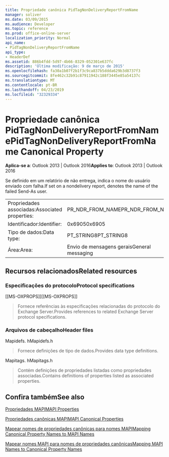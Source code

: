 ```yaml
---
title: Propriedade canônica PidTagNonDeliveryReportFromName
manager: soliver
ms.date: 03/09/2015
ms.audience: Developer
ms.topic: reference
ms.prod: office-online-server
localization_priority: Normal
api_name:
- PidTagNonDeliveryReportFromName
api_type:
- HeaderDef
ms.assetid: 886b4fdd-5d97-4b66-8329-052301e637fc
description: 'Última modificação: 9 de março de 2015'
ms.openlocfilehash: fa30a1b07f2b1f3c9ca837b5ddda629b3d8737f3
ms.sourcegitcommit: 8fe462c32b91c87911942c188f3445e85a54137c
ms.translationtype: MT
ms.contentlocale: pt-BR
ms.lasthandoff: 04/23/2019
ms.locfileid: "32329334"
---
```

# <a name="pidtagnondeliveryreportfromname-canonical-property"></a><span data-ttu-id="54ddf-103">Propriedade canônica PidTagNonDeliveryReportFromName</span><span class="sxs-lookup"><span data-stu-id="54ddf-103">PidTagNonDeliveryReportFromName Canonical Property</span></span>

  
  
<span data-ttu-id="54ddf-104">**Aplica-se a**: Outlook 2013 | Outlook 2016</span><span class="sxs-lookup"><span data-stu-id="54ddf-104">**Applies to**: Outlook 2013 | Outlook 2016</span></span> 
  
<span data-ttu-id="54ddf-105">Se definido em um relatório de não entrega, indica o nome do usuário enviado com falha.</span><span class="sxs-lookup"><span data-stu-id="54ddf-105">If set on a nondelivery report, denotes the name of the failed Send-As user.</span></span>
  
|||
|:-----|:-----|
|<span data-ttu-id="54ddf-106">Propriedades associadas:</span><span class="sxs-lookup"><span data-stu-id="54ddf-106">Associated properties:</span></span>  <br/> |<span data-ttu-id="54ddf-107">PR_NDR_FROM_NAME</span><span class="sxs-lookup"><span data-stu-id="54ddf-107">PR_NDR_FROM_NAME</span></span>  <br/> |
|<span data-ttu-id="54ddf-108">Identificador:</span><span class="sxs-lookup"><span data-stu-id="54ddf-108">Identifier:</span></span>  <br/> |<span data-ttu-id="54ddf-109">0x6905</span><span class="sxs-lookup"><span data-stu-id="54ddf-109">0x6905</span></span>  <br/> |
|<span data-ttu-id="54ddf-110">Tipo de dados:</span><span class="sxs-lookup"><span data-stu-id="54ddf-110">Data type:</span></span>  <br/> |<span data-ttu-id="54ddf-111">PT_STRING8</span><span class="sxs-lookup"><span data-stu-id="54ddf-111">PT_STRING8</span></span>  <br/> |
|<span data-ttu-id="54ddf-112">Área:</span><span class="sxs-lookup"><span data-stu-id="54ddf-112">Area:</span></span>  <br/> |<span data-ttu-id="54ddf-113">Envio de mensagens gerais</span><span class="sxs-lookup"><span data-stu-id="54ddf-113">General messaging</span></span>  <br/> |
   
## <a name="related-resources"></a><span data-ttu-id="54ddf-114">Recursos relacionados</span><span class="sxs-lookup"><span data-stu-id="54ddf-114">Related resources</span></span>

### <a name="protocol-specifications"></a><span data-ttu-id="54ddf-115">Especificações do protocolo</span><span class="sxs-lookup"><span data-stu-id="54ddf-115">Protocol specifications</span></span>

<span data-ttu-id="54ddf-116">[[MS-OXPROPS]]</span><span class="sxs-lookup"><span data-stu-id="54ddf-116">[[MS-OXPROPS]]</span></span> 
  
> <span data-ttu-id="54ddf-117">Fornece referências às especificações relacionadas do protocolo do Exchange Server.</span><span class="sxs-lookup"><span data-stu-id="54ddf-117">Provides references to related Exchange Server protocol specifications.</span></span>
    
### <a name="header-files"></a><span data-ttu-id="54ddf-118">Arquivos de cabeçalho</span><span class="sxs-lookup"><span data-stu-id="54ddf-118">Header files</span></span>

<span data-ttu-id="54ddf-119">Mapidefs. h</span><span class="sxs-lookup"><span data-stu-id="54ddf-119">Mapidefs.h</span></span>
  
> <span data-ttu-id="54ddf-120">Fornece definições de tipo de dados.</span><span class="sxs-lookup"><span data-stu-id="54ddf-120">Provides data type definitions.</span></span>
    
<span data-ttu-id="54ddf-121">Mapitags. h</span><span class="sxs-lookup"><span data-stu-id="54ddf-121">Mapitags.h</span></span>
  
> <span data-ttu-id="54ddf-122">Contém definições de propriedades listadas como propriedades associadas.</span><span class="sxs-lookup"><span data-stu-id="54ddf-122">Contains definitions of properties listed as associated properties.</span></span>
    
## <a name="see-also"></a><span data-ttu-id="54ddf-123">Confira também</span><span class="sxs-lookup"><span data-stu-id="54ddf-123">See also</span></span>



[<span data-ttu-id="54ddf-124">Propriedades MAPI</span><span class="sxs-lookup"><span data-stu-id="54ddf-124">MAPI Properties</span></span>](mapi-properties.md)
  
[<span data-ttu-id="54ddf-125">Propriedades canônicas MAPI</span><span class="sxs-lookup"><span data-stu-id="54ddf-125">MAPI Canonical Properties</span></span>](mapi-canonical-properties.md)
  
[<span data-ttu-id="54ddf-126">Mapear nomes de propriedades canônicas para nomes MAPI</span><span class="sxs-lookup"><span data-stu-id="54ddf-126">Mapping Canonical Property Names to MAPI Names</span></span>](mapping-canonical-property-names-to-mapi-names.md)
  
[<span data-ttu-id="54ddf-127">Mapear nomes MAPI para nomes de propriedades canônicas</span><span class="sxs-lookup"><span data-stu-id="54ddf-127">Mapping MAPI Names to Canonical Property Names</span></span>](mapping-mapi-names-to-canonical-property-names.md)

